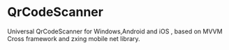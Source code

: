 # QrCodeScanner
Universal QrCodeScanner for Windows,Android and iOS , based on MVVM Cross framework and zxing mobile net library.
